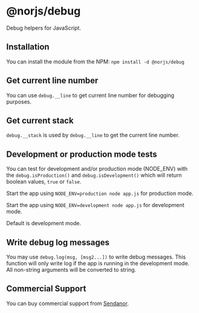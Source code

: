 @norjs/debug
============

Debug helpers for JavaScript.

Installation
------------

You can install the module from the NPM: `npm install -d @norjs/debug`

Get current line number
-----------------------

You can use `debug.__line` to get current line number for debugging purposes.

Get current stack
-----------------

`debug.__stack` is used by `debug.__line` to get the current line number.

Development or production mode tests
------------------------------------

You can test for development and/or production mode (NODE_ENV) with the 
`debug.isProduction()` and `debug.isDevelopment()` which will return boolean 
values, `true` or `false`.

Start the app using `NODE_ENV=production node app.js` for production mode.

Start the app using `NODE_ENV=development node app.js` for development mode.

Default is development mode.

Write debug log messages
------------------------

You may use `debug.log(msg, [msg2...])` to write debug messages. This function 
will only write log if the app is running in the development mode. All 
non-string arguments will be converted to string.

Commercial Support
------------------

You can buy commercial support from [Sendanor](https://sendanor.com/).
